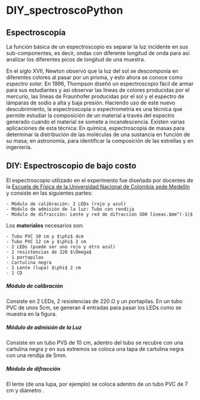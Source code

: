 # DIY_spectroscoPython

## Espectroscopía

La función básica de un espectroscopio es separar la luz incidente en sus sub-componentes, es decir, ondas con diferente longitud de onda para así analizar los diferentes picos de longitud de una muestra.

En el siglo XVII, Newton observó que la luz del sol se descomponía en diferentes colores al pasar por un prisma, y esto ahora se conoce como _espectro solar_. En 1996, Thompson diseñó un espectroscopio fácil de armar para sus estudiantes y así observar las líneas de colores  producidas por el mercurio, las líneas de Fraunhofer producidas por el sol y el espectro de lámparas de sodio a alta y baja presión. Haciendo uso de este nuevo descubrimiento, la espectroscopía o espectrometría es una técnica que permite estudiar la composición de un material a través del espectro generado cuando el material se somete a incandescencia. Existen varias aplicaciones de esta técnica: En química, espectroscopía de masas para determinar la distribución de las moléculas de una sustancia en función de su masa; en astronomía, para identificar la composición de las estrellas y en ingeniería.

## DIY: Espectroscopio de bajo costo

El espectroscopio utilizado en el experimento fue diseñado por docentes de la [Escuela de Física de la Universidad Nacional de Colombia sede Medellín](https://medellin.unal.edu.co/~ludifisica/images/docs/introduccion.pdf) y consiste en las siguientes partes:

	- Módulo de calibración: 2 LEDs (rojo y azul)
	- Módulo de admisión de la luz: Tubo con rendija
	- Módulo de difracción: Lente y red de difracción 500 líneas.$mm^(-1)$

Los **materiales** necesarios son:
	
	- Tubo PVC 10 cm y $\phi$ 4cm
	- Tubo PVC 12 cm y $\phi$ 2 cm
	- 2 LEDs (puede ser uno rojo y otro azul)
	- 2 resistencias de 220 $\Omega$
	- 1 portapilas
	- Cartulina negra
	- 1 Lente (lupa) $\phi$ 2 cm
	- 1 CD


##### Módulo de calibración

Consiste en 2 LEDs, 2 resistencias de 220 $\Omega$ y un portapilas. En un tubo PVC de unos 5cm, se generan 4 entradas para pasar los LEDs como se muestra en la figura.

##### Módulo de admisión de la Luz

Consiste en un tubo PVS de 10 cm, adentro del tubo se recubre con una cartulina negra y en sus extremos se coloca una tapa de cartulina negra con una rendija de 5mm.

##### Módulo de difracción

El lente (de una lupa, por ejemplo) se coloca adentro de un tubo PVC de 7 cm y diámetro . 

